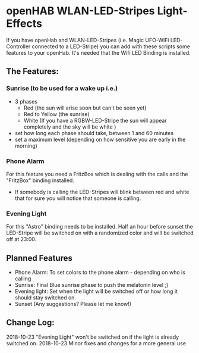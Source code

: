 # openHAB WLAN-LED-Stripes Light-Effects

If you have openHab and WLAN-LED-Stripes (i.e. Magic UFO-WiFi LED-Controller connected to a LED-Stripe) you can add with these scripts some features to your openHab.
It's needed that the Wifi LED Binding is installed.

## The Features:

### Sunrise (to be used for a wake up i.e.)
* 3 phases
	* Red (the sun will arise soon but can't be seen yet)
	* Red to Yellow (the sunrise)
	* White (If you have a RGBW-LED-Stripe the sun will appear completely and the sky will be white )
* set how long each phase should take, between 1 and 60 minutes
* set a maximum level (depending on how sensitive you are early in the morning)

### Phone Alarm
For this feature you need a FritzBox which is dealing with the calls and the "FritzBox" binding installed.
* If somebody is calling the LED-Stripes will blink between red and white that for sure you will notice that someone is calling.

### Evening Light
For this "Astro" binding needs to be installed.
Half an hour before sunset the LED-Stripe will be switched on with a randomized color and will be switched off at 23:00.

## Planned Features
* Phone Alarm: To set colors to the phone alarm - depending on who is calling  
* Sunrise: Final Blue sunrise phase to push the melatonin level ;)
* Evening light: Set when the light will be switched off or how long it should stay switched on.
* Sunset
(Any suggestions? Please let me know!)


## Change Log:

2018-10-23	"Evening Light" won't be switched on if the light is already switched on.
2018-10-23	Minor fixes and changes for a more general use

